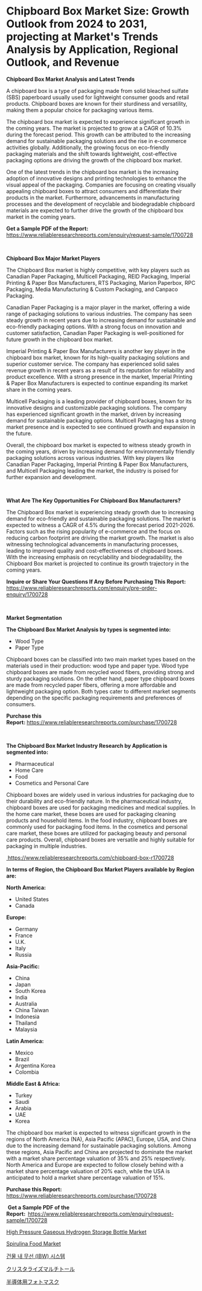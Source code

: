 <p><h1>Chipboard Box Market Size: Growth Outlook from 2024 to 2031, projecting at Market's Trends Analysis by Application, Regional Outlook, and Revenue</h1></p><p><strong>Chipboard Box Market Analysis and Latest Trends</strong></p>
<p><p>A chipboard box is a type of packaging made from solid bleached sulfate (SBS) paperboard usually used for lightweight consumer goods and retail products. Chipboard boxes are known for their sturdiness and versatility, making them a popular choice for packaging various items.</p><p>The chipboard box market is expected to experience significant growth in the coming years. The market is projected to grow at a CAGR of 10.3% during the forecast period. This growth can be attributed to the increasing demand for sustainable packaging solutions and the rise in e-commerce activities globally. Additionally, the growing focus on eco-friendly packaging materials and the shift towards lightweight, cost-effective packaging options are driving the growth of the chipboard box market.</p><p>One of the latest trends in the chipboard box market is the increasing adoption of innovative designs and printing technologies to enhance the visual appeal of the packaging. Companies are focusing on creating visually appealing chipboard boxes to attract consumers and differentiate their products in the market. Furthermore, advancements in manufacturing processes and the development of recyclable and biodegradable chipboard materials are expected to further drive the growth of the chipboard box market in the coming years.</p></p>
<p><strong>Get a Sample PDF of the Report:&nbsp;</strong> <a href="https://www.reliableresearchreports.com/enquiry/request-sample/1700728">https://www.reliableresearchreports.com/enquiry/request-sample/1700728</a></p>
<p>&nbsp;</p>
<p><strong>Chipboard Box Major Market Players</strong></p>
<p><p>The Chipboard Box market is highly competitive, with key players such as Canadian Paper Packaging, Multicell Packaging, REID Packaging, Imperial Printing & Paper Box Manufacturers, RTS Packaging, Marion Paperbox, RPC Packaging, Media Manufacturing & Custom Packaging, and Canpaco Packaging. </p><p>Canadian Paper Packaging is a major player in the market, offering a wide range of packaging solutions to various industries. The company has seen steady growth in recent years due to increasing demand for sustainable and eco-friendly packaging options. With a strong focus on innovation and customer satisfaction, Canadian Paper Packaging is well-positioned for future growth in the chipboard box market.</p><p>Imperial Printing & Paper Box Manufacturers is another key player in the chipboard box market, known for its high-quality packaging solutions and superior customer service. The company has experienced solid sales revenue growth in recent years as a result of its reputation for reliability and product excellence. With a strong presence in the market, Imperial Printing & Paper Box Manufacturers is expected to continue expanding its market share in the coming years.</p><p>Multicell Packaging is a leading provider of chipboard boxes, known for its innovative designs and customizable packaging solutions. The company has experienced significant growth in the market, driven by increasing demand for sustainable packaging options. Multicell Packaging has a strong market presence and is expected to see continued growth and expansion in the future.</p><p>Overall, the chipboard box market is expected to witness steady growth in the coming years, driven by increasing demand for environmentally friendly packaging solutions across various industries. With key players like Canadian Paper Packaging, Imperial Printing & Paper Box Manufacturers, and Multicell Packaging leading the market, the industry is poised for further expansion and development.</p></p>
<p>&nbsp;</p>
<p><strong>What Are The Key Opportunities For Chipboard Box Manufacturers?</strong></p>
<p><p>The Chipboard Box market is experiencing steady growth due to increasing demand for eco-friendly and sustainable packaging solutions. The market is expected to witness a CAGR of 4.5% during the forecast period 2021-2026. Factors such as the rising popularity of e-commerce and the focus on reducing carbon footprint are driving the market growth. The market is also witnessing technological advancements in manufacturing processes, leading to improved quality and cost-effectiveness of chipboard boxes. With the increasing emphasis on recyclability and biodegradability, the Chipboard Box market is projected to continue its growth trajectory in the coming years.</p></p>
<p><strong>Inquire or Share Your Questions If Any Before Purchasing This Report:</strong> <a href="https://www.reliableresearchreports.com/enquiry/pre-order-enquiry/1700728">https://www.reliableresearchreports.com/enquiry/pre-order-enquiry/1700728</a></p>
<p>&nbsp;</p>
<p><strong>Market Segmentation</strong></p>
<p><strong>The Chipboard Box Market Analysis by types is segmented into:</strong></p>
<p><ul><li>Wood Type</li><li>Paper Type</li></ul></p>
<p><p>Chipboard boxes can be classified into two main market types based on the materials used in their production: wood type and paper type. Wood type chipboard boxes are made from recycled wood fibers, providing strong and sturdy packaging solutions. On the other hand, paper type chipboard boxes are made from recycled paper fibers, offering a more affordable and lightweight packaging option. Both types cater to different market segments depending on the specific packaging requirements and preferences of consumers.</p></p>
<p><strong>Purchase this Report:&nbsp;</strong><a href="https://www.reliableresearchreports.com/purchase/1700728">https://www.reliableresearchreports.com/purchase/1700728</a></p>
<p>&nbsp;</p>
<p><strong>The Chipboard Box Market Industry Research by Application is segmented into:</strong></p>
<p><ul><li>Pharmaceutical</li><li>Home Care</li><li>Food</li><li>Cosmetics and Personal Care</li></ul></p>
<p><p>Chipboard boxes are widely used in various industries for packaging due to their durability and eco-friendly nature. In the pharmaceutical industry, chipboard boxes are used for packaging medicines and medical supplies. In the home care market, these boxes are used for packaging cleaning products and household items. In the food industry, chipboard boxes are commonly used for packaging food items. In the cosmetics and personal care market, these boxes are utilized for packaging beauty and personal care products. Overall, chipboard boxes are versatile and highly suitable for packaging in multiple industries.</p></p>
<p><a href="https://www.reliableresearchreports.com/chipboard-box-r1700728">&nbsp;https://www.reliableresearchreports.com/chipboard-box-r1700728</a></p>
<p><strong>In terms of Region, the Chipboard Box Market Players available by Region are:</strong></p>
<p>
    <p> <strong> North America: </strong>
        <ul>
            <li>United States</li>
            <li>Canada</li>
        </ul>
        </p> 
    <p> <strong> Europe: </strong>
        <ul>
            <li>Germany</li>
            <li>France</li>
            <li>U.K.</li>
            <li>Italy</li>
            <li>Russia</li>
        </ul>
        </p> 
    <p> <strong> Asia-Pacific: </strong>
        <ul>
            <li>China</li>
            <li>Japan</li>
            <li>South Korea</li>
            <li>India</li>
            <li>Australia</li>
            <li>China Taiwan</li>
            <li>Indonesia</li>
            <li>Thailand</li>
            <li>Malaysia</li>
        </ul>
        </p> 
    <p> <strong> Latin America: </strong>
        <ul>
            <li>Mexico</li>
            <li>Brazil</li>
            <li>Argentina Korea</li>
            <li>Colombia</li>
        </ul>
        </p> 
    <p> <strong> Middle East & Africa: </strong>
        <ul>
            <li>Turkey</li>
            <li>Saudi</li>
            <li>Arabia</li>
            <li>UAE</li>
            <li>Korea</li>
        </ul>
    </p>
    </p>
<p><p>The chipboard box market is expected to witness significant growth in the regions of North America (NA), Asia Pacific (APAC), Europe, USA, and China due to the increasing demand for sustainable packaging solutions. Among these regions, Asia Pacific and China are projected to dominate the market with a market share percentage valuation of 35% and 25% respectively. North America and Europe are expected to follow closely behind with a market share percentage valuation of 20% each, while the USA is anticipated to hold a market share percentage valuation of 15%.</p></p>
<p><strong>Purchase this Report: </strong><a href="https://www.reliableresearchreports.com/purchase/1700728">https://www.reliableresearchreports.com/purchase/1700728</a></p>
<p>&nbsp;<strong>Get a Sample PDF of the Report:&nbsp;&nbsp;</strong><a href="https://www.reliableresearchreports.com/enquiry/request-sample/1700728">https://www.reliableresearchreports.com/enquiry/request-sample/1700728</a></p>
<p><strong></strong></p>
<p><p><a href="https://www.linkedin.com/pulse/high-pressure-gaseous-hydrogen-storage-bottle-market-size-qj9qe">High Pressure Gaseous Hydrogen Storage Bottle Market</a></p><p><a href="https://issuu.com/reportprime-2/docs/spirulina-food-market-size-2030.pptx">Spirulina Food Market</a></p><p><a href="https://github.com/jimahmed0511/Market-Research-Report-List-1/blob/main/8646390109363.md">건물 내 무선 (IBW) 시스템</a></p><p><a href="https://github.com/luffiazaza/Market-Research-Report-List-2/blob/main/5197182124815.md">クリスタライズマルチトール</a></p><p><a href="https://github.com/hwbcz413288296/Market-Research-Report-List-2/blob/main/7178358123177.md">半導体用フォトマスク</a></p></p>